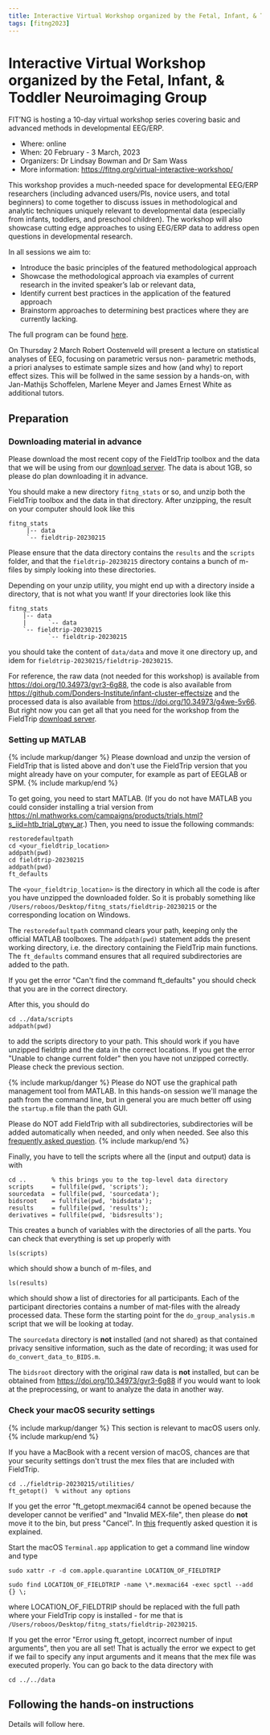 ```yaml
---
title: Interactive Virtual Workshop organized by the Fetal, Infant, & Toddler Neuroimaging Group
tags: [fitng2023]
---
```


# Interactive Virtual Workshop organized by the Fetal, Infant, & Toddler Neuroimaging Group

FIT’NG is hosting a 10-day virtual workshop series covering basic and advanced methods in developmental EEG/ERP.

-   Where: online
-   When: 20 February - 3 March, 2023
-   Organizers: Dr Lindsay Bowman and Dr Sam Wass
-   More information: <https://fitng.org/virtual-interactive-workshop/>

This workshop provides a much-needed space for developmental EEG/ERP researchers (including advanced users/PIs, novice users, and total beginners) to come together to discuss issues in methodological and analytic techniques uniquely relevant to developmental data (especially from infants, toddlers, and preschool children). The workshop will also showcase cutting edge approaches to using EEG/ERP data to address open questions in developmental research.

In all sessions we aim to:

-   Introduce the basic principles of the featured methodological approach
-   Showcase the methodological approach via examples of current research in the invited speaker’s lab or relevant data,
-   Identify current best practices in the application of the featured approach
-   Brainstorm approaches to determining best practices where they are currently lacking.

The full program can be found [here](https://fitng.org/wp-content/uploads/2023/01/WorkshopSchedule_1.pdf).

On Thursday 2 March Robert Oostenveld will present a lecture on statistical analyses of EEG, focusing on parametric versus non- parametric methods, a priori analyses to estimate sample sizes and how (and why) to report effect sizes. This will be follwed in the same session by a hands-on, with Jan-Mathijs Schoffelen, Marlene Meyer and James Ernest White as additional tutors.

## Preparation

### Downloading material in advance

Please download the most recent copy of the FieldTrip toolbox and the data that we will be using from our [download server](https://download.fieldtriptoolbox.org/workshop/fitng2023). The data is about 1GB, so please do plan downloading it in advance.

You should make a new directory `fitng_stats` or so, and unzip both the FieldTrip toolbox and the data in that directory. After unzipping, the result on your computer should look like this

    fitng_stats
         |-- data
         `-- fieldtrip-20230215

Please ensure that the data directory contains the `results` and the `scripts` folder, and that the `fieldtrip-20230215` directory contains a bunch of m-files by simply looking into these directories.

Depending on your unzip utility, you might end up with a directory inside a directory, that is not what you want! If your directories look like this

    fitng_stats
        |-- data
        |      `-- data
        `-- fieldtrip-20230215
               `-- fieldtrip-20230215

you should take the content of `data/data` and move it one directory up, and idem for `fieldtrip-20230215/fieldtrip-20230215`.

For reference, the raw data (not needed for this workshop) is available from <https://doi.org/10.34973/gvr3-6g88>, the code is also available from <https://github.com/Donders-Institute/infant-cluster-effectsize> and the processed data is also available from <https://doi.org/10.34973/g4we-5v66>. But right now you can get all that you need for the workshop from the FieldTrip [download server](https://download.fieldtriptoolbox.org/workshop/fitng2023).

### Setting up MATLAB

{% include markup/danger %}
Please download and unzip the version of FieldTrip that is listed above and don't use the FieldTrip version that you might already have on your computer, for example as part of EEGLAB or SPM.
{% include markup/end %}

To get going, you need to start MATLAB. (If you do not have MATLAB you could consider installing a trial version from <https://nl.mathworks.com/campaigns/products/trials.html?s_iid=htb_trial_gtwy_ar>.) Then, you need to issue the following commands:

    restoredefaultpath
    cd <your_fieldtrip_location>
    addpath(pwd)
    cd fieldtrip-20230215
    addpath(pwd)
    ft_defaults

The `<your_fieldtrip_location>` is the directory in which all the code is after you have unzipped the downloaded folder. So it is probably something like `/Users/roboos/Desktop/fitng_stats/fieldtrip-20230215` or the corresponding location on Windows.

The `restoredefaultpath` command clears your path, keeping only the official MATLAB toolboxes. The `addpath(pwd)` statement adds the present working directory, i.e. the directory containing the FieldTrip main functions. The `ft_defaults` command ensures that all required subdirectories are added to the path.

If you get the error "Can't find the command ft_defaults" you should check that you are in the correct directory.

After this, you should do

    cd ../data/scripts
    addpath(pwd)

to add the scripts directory to your path. This should work if you have unzipped fieldtrip and the data in the correct locations. If you get the error "Unable to change current folder" then you have not unzipped correctly. Please check the previous section.

{% include markup/danger %}
Please do NOT use the graphical path management tool from MATLAB. In this hands-on session we'll manage the path from the command line, but in general you are much better off using the `startup.m` file than the path GUI.

Please do NOT add FieldTrip with all subdirectories, subdirectories will be added automatically when needed, and only when needed. See also this [frequently asked question](/faq/should_i_add_fieldtrip_with_all_subdirectories_to_my_matlab_path).
{% include markup/end %}

Finally, you have to tell the scripts where all the (input and output) data is with

    cd ..       % this brings you to the top-level data directory
    scripts     = fullfile(pwd, 'scripts');
    sourcedata  = fullfile(pwd, 'sourcedata');
    bidsroot    = fullfile(pwd, 'bidsdata');
    results     = fullfile(pwd, 'results');
    derivatives = fullfile(pwd, 'bidsresults');

This creates a bunch of variables with the directories of all the parts. You can check that everything is set up properly with

    ls(scripts)

which should show a bunch of m-files, and

    ls(results)

which should show a list of directories for all participants. Each of the participant directories contains a number of mat-files with the already processed data. These form the starting point for the `do_group_analysis.m` script that we will be looking at today.

The `sourcedata` directory is **not** installed (and not shared) as that contained privacy sensitive information, such as the date of recording; it was used for `do_convert_data_to_BIDS.m`.

The `bidsroot` directory with the original raw data is **not** installed, but can be obtained from <https://doi.org/10.34973/gvr3-6g88> if you would want to look at the preprocessing, or want to analyze the data in another way.

### Check your macOS security settings

{% include markup/danger %}
This section is relevant to macOS users only.
{% include markup/end %}

If you have a MacBook with a recent version of macOS, chances are that your security settings don't trust the mex files that are included with FieldTrip.

    cd ../fieldtrip-20230215/utilities/
    ft_getopt()  % without any options

If you get the error "ft_getopt.mexmaci64 cannot be opened because the developer cannot be verified" and "Invalid MEX-file", then please do **not** move it to the bin, but press "Cancel". In [this](/faq/mexmaci64_cannot_be_opened_because_the_developer_cannot_be_verified/) frequently asked question it is explained.

Start the macOS `Terminal.app` application to get a command line window and type

    sudo xattr -r -d com.apple.quarantine LOCATION_OF_FIELDTRIP

    sudo find LOCATION_OF_FIELDTRIP -name \*.mexmaci64 -exec spctl --add {} \;

where LOCATION_OF_FIELDTRIP should be replaced with the full path where your FieldTrip copy is installed - for me that is `/Users/roboos/Desktop/fitng_stats/fieldtrip-20230215`.

If you get the error "Error using ft_getopt, incorrect number of input arguments", then you are all set! That is actually the error we expect to get if we fail to specify any input arguments and it means that the mex file was executed properly. You can go back to the data directory with

    cd ../../data

## Following the hands-on instructions

Details will follow here.
